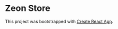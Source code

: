 # Zeon Store

This project was bootstrapped with [Create React App](https://github.com/facebook/create-react-app).